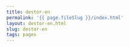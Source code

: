 ```yaml
---
title: destor-en
permalink: '{{ page.fileSlug }}/index.html'
layout: destor-en.html
slug: destor-en
tags: pages
---
```



